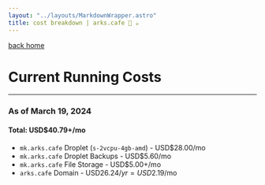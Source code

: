 ```yaml
---
layout: "../layouts/MarkdownWrapper.astro"
title: cost breakdown | arks.cafe 💫 ☕️
---
```


[back home](/)

# Current Running Costs

---

### As of March 19, 2024

#### Total: USD$40.79+/mo

- `mk.arks.cafe` Droplet (`s-2vcpu-4gb-amd`) - USD$28.00/mo
- `mk.arks.cafe` Droplet Backups - USD$5.60/mo
- `mk.arks.cafe` File Storage - USD$5.00+/mo
- `arks.cafe` Domain - USD$26.24/yr = USD$2.19/mo
